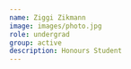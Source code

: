 ```yaml
---
name: Ziggi Zikmann
image: images/photo.jpg
role: undergrad
group: active
description: Honours Student
---
```



